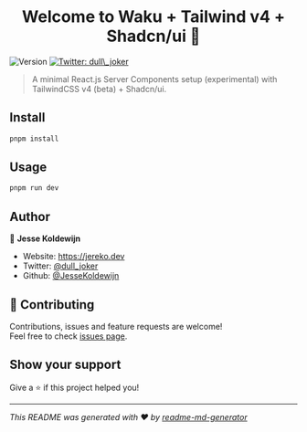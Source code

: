 <h1 align="center">Welcome to Waku + Tailwind v4 + Shadcn/ui 👋</h1>
<p>
  <img alt="Version" src="https://img.shields.io/badge/version-1.0.0-blue.svg?cacheSeconds=2592000" />
  <a href="https://twitter.com/dull\_joker" target="_blank">
    <img alt="Twitter: dull\_joker" src="https://img.shields.io/twitter/follow/dull\_joker.svg?style=social" />
  </a>
</p>

> A minimal React.js Server Components setup (experimental) with TailwindCSS v4 (beta) + Shadcn/ui.

## Install

```sh
pnpm install
```

## Usage

```sh
pnpm run dev
```

## Author

👤 **Jesse Koldewijn**

* Website: https://jereko.dev
* Twitter: [@dull\_joker](https://twitter.com/dull\_joker)
* Github: [@JesseKoldewijn](https://github.com/JesseKoldewijn)

## 🤝 Contributing

Contributions, issues and feature requests are welcome!<br />Feel free to check [issues page](https://github.com/JesseKoldewijn/waku-tw4-shadcn-starter/issues). 

## Show your support

Give a ⭐️ if this project helped you!

***
_This README was generated with ❤️ by [readme-md-generator](https://github.com/kefranabg/readme-md-generator)_